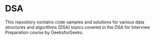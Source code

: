 # DSA
This repository contains code samples and solutions for various data structures and algorithms (DSA) topics covered in the DSA for Interview Preparation course by GeeksforGeeks.
